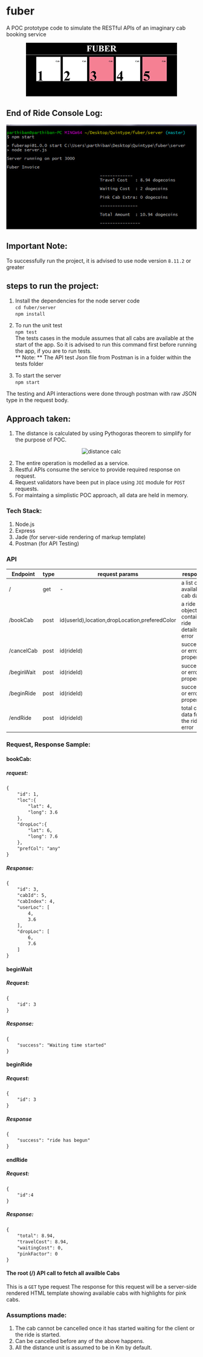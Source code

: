 # fuber
A POC prototype code to simulate the RESTful APIs of an imaginary cab booking service
<p align="center">
    <img src="/reameImg/html.jpg" alt="screenshot"/>	
</p>

## End of Ride Console Log:
<p align="center">
    <img src="/reameImg/console.jpg" alt="console log" />
</p>
	

## Important Note:
To successfully run the project, it is advised to use node version ```8.11.2``` or greater

## steps to run the project:
1. Install the dependencies for the node server code<br/>
```cd fuber/server```<br/>
```npm install```

2. To run the unit test <br/>
```npm test```<br/>
The tests cases in the module assumes that all cabs are available at the start of the app. So it is advised to run this command first before running the app, if you are to run tests.<br/>
** Note: ** The API test Json file from Postman is in a folder within the tests folder

3. To start the server<br/>
```npm start```<br/>

The testing and API interactions were done through postman with raw JSON type in the request body.

## Approach taken:
1. The distance is calculated by using Pythogoras theorem to simplify for the purpose of POC.
<p align="center">
     <img src="/reameImg/distanceCalc.jpg" alt="distance calc"/> 
 </p>
 
2. The entire operation is modelled as a service.
3. Restful APIs consume the service to provide required response on request.
4. Request validators have been put in place using ```JOI``` module for ```POST```
requests.
5. For maintaing a simplistic  POC approach, all data are held in memory.

### Tech Stack:
1. Node.js
2. Express
3. Jade (for server-side rendering of markup template)
4. Postman (for API Testing)

### API
|Endpoint|type|request params|response|
|--------|----|---------|------|
|/|get|-|a list of available cab data|
|/bookCab|post|id(userId),location,dropLocation,preferedColor|a ride object containing ride details or error|
|/cancelCab|post|id(rideId)|success or error property|
|/beginWait|post|id(rideId)|success or error property|
|/beginRide|post|id(rideId)|success or error property|
|/endRide|post|id(rideId)|total cost data for the ride or error |

### Request, Response Sample:

#### bookCab:
##### request:
```
{
	"id": 1,
	"loc":{
		"lat": 4,
		"long": 3.6	
	},
	"dropLoc":{
		"lat": 6,
		"long": 7.6	
	},
	"prefCol": "any"	
}
```

##### Response:
```
{
    "id": 3,
    "cabId": 5,
    "cabIndex": 4,
    "userLoc": [
        4,
        3.6
    ],
    "dropLoc": [
        6,
        7.6
    ]
}
```
#### beginWait
##### Request:
```
{
	"id": 3
}
```

##### Response:
```
{
    "success": "Waiting time started"
}
```

#### beginRide
##### Request:
```
{
	"id": 3
}
```

##### Response
```
{
    "success": "ride has begun"
}
```

#### endRide
##### Request:
```
{
	"id":4
}
```
##### Response:
```
{
    "total": 8.94,
    "travelCost": 8.94,
    "waitingCost": 0,
    "pinkFactor": 0
}
```
#### The root (/) API call to fetch all availble Cabs
This is a ```GET``` type request
The response for this request will be a server-side rendered HTML template showing available cabs with highlights for pink cabs.

### Assumptions made:
1. The cab cannot be cancelled once it has started waiting for the client or the ride is started.
2. Can be cancelled before any of the above happens.
3. All the distance unit is assumed to be in Km by default.
